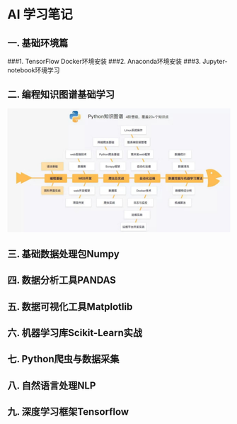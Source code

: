 # AI 学习笔记
## 一. 基础环境篇
###1. TensorFlow Docker环境安装
###2. Anaconda环境安装
###3. Jupyter-notebook环境学习
## 二. 编程知识图谱基础学习
![python知识图谱](image/python_image.jpg)
## 三. 基础数据处理包Numpy
## 四. 数据分析工具PANDAS
## 五. 数据可视化工具Matplotlib
## 六. 机器学习库Scikit-Learn实战
## 七. Python爬虫与数据采集
## 八. 自然语言处理NLP
## 九. 深度学习框架Tensorflow
